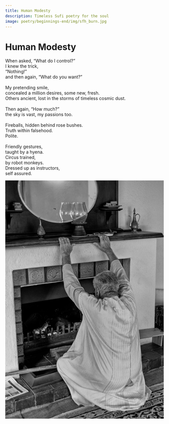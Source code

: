 ```yaml
---
title: Human Modesty
description: Timeless Sufi poetry for the soul
image: poetry/beginnings-end/img/sfh_burn.jpg
---
```


# Human Modesty

<div class="aphorism-text">

When asked, “What do I control?”  <br/>
I knew the trick,  <br/>
“Nothing!”  <br/>
and then again, “What do you want?” <br/> 
  <br/>
My pretending smile, <br/> 
concealed a million desires, some new, fresh.  <br/>
Others ancient, lost in the storms of timeless cosmic dust. <br/> 
  <br/>
Then again, “How much?”  <br/>
the sky is vast, my passions too. <br/> 
  <br/>
Fireballs, hidden behind rose bushes.  <br/>
Truth within falsehood.  <br/>
Polite.  <br/>
  <br/>
Friendly gestures,  <br/>
taught by a hyena.  <br/>
Circus trained,  <br/>
by robot monkeys.  <br/>
Dressed up as instructors, <br/> 
self assured.  <br/>

</div>

![Burn the self](./img/sfh_burn.jpg)